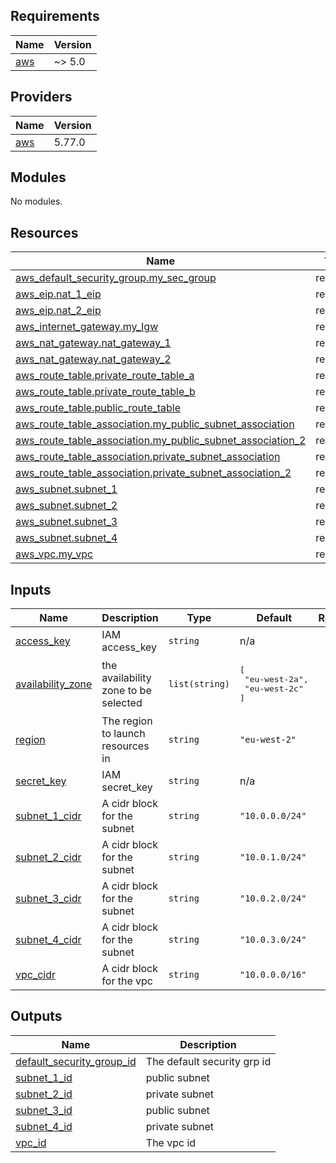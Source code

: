 ## Requirements

| Name                                                    | Version |
| ------------------------------------------------------- | ------- |
| <a name="requirement_aws"></a> [aws](#requirement\_aws) | ~> 5.0  |

## Providers

| Name                                              | Version |
| ------------------------------------------------- | ------- |
| <a name="provider_aws"></a> [aws](#provider\_aws) | 5.77.0  |

## Modules

No modules.

## Resources

| Name                                                                                                                                                              | Type     |
| ----------------------------------------------------------------------------------------------------------------------------------------------------------------- | -------- |
| [aws_default_security_group.my_sec_group](https://registry.terraform.io/providers/hashicorp/aws/latest/docs/resources/default_security_group)                     | resource |
| [aws_eip.nat_1_eip](https://registry.terraform.io/providers/hashicorp/aws/latest/docs/resources/eip)                                                              | resource |
| [aws_eip.nat_2_eip](https://registry.terraform.io/providers/hashicorp/aws/latest/docs/resources/eip)                                                              | resource |
| [aws_internet_gateway.my_Igw](https://registry.terraform.io/providers/hashicorp/aws/latest/docs/resources/internet_gateway)                                       | resource |
| [aws_nat_gateway.nat_gateway_1](https://registry.terraform.io/providers/hashicorp/aws/latest/docs/resources/nat_gateway)                                          | resource |
| [aws_nat_gateway.nat_gateway_2](https://registry.terraform.io/providers/hashicorp/aws/latest/docs/resources/nat_gateway)                                          | resource |
| [aws_route_table.private_route_table_a](https://registry.terraform.io/providers/hashicorp/aws/latest/docs/resources/route_table)                                  | resource |
| [aws_route_table.private_route_table_b](https://registry.terraform.io/providers/hashicorp/aws/latest/docs/resources/route_table)                                  | resource |
| [aws_route_table.public_route_table](https://registry.terraform.io/providers/hashicorp/aws/latest/docs/resources/route_table)                                     | resource |
| [aws_route_table_association.my_public_subnet_association](https://registry.terraform.io/providers/hashicorp/aws/latest/docs/resources/route_table_association)   | resource |
| [aws_route_table_association.my_public_subnet_association_2](https://registry.terraform.io/providers/hashicorp/aws/latest/docs/resources/route_table_association) | resource |
| [aws_route_table_association.private_subnet_association](https://registry.terraform.io/providers/hashicorp/aws/latest/docs/resources/route_table_association)     | resource |
| [aws_route_table_association.private_subnet_association_2](https://registry.terraform.io/providers/hashicorp/aws/latest/docs/resources/route_table_association)   | resource |
| [aws_subnet.subnet_1](https://registry.terraform.io/providers/hashicorp/aws/latest/docs/resources/subnet)                                                         | resource |
| [aws_subnet.subnet_2](https://registry.terraform.io/providers/hashicorp/aws/latest/docs/resources/subnet)                                                         | resource |
| [aws_subnet.subnet_3](https://registry.terraform.io/providers/hashicorp/aws/latest/docs/resources/subnet)                                                         | resource |
| [aws_subnet.subnet_4](https://registry.terraform.io/providers/hashicorp/aws/latest/docs/resources/subnet)                                                         | resource |
| [aws_vpc.my_vpc](https://registry.terraform.io/providers/hashicorp/aws/latest/docs/resources/vpc)                                                                 | resource |

## Inputs

| Name                                                                                    | Description                          | Type           | Default                                                   | Required |
| --------------------------------------------------------------------------------------- | ------------------------------------ | -------------- | --------------------------------------------------------- | :------: |
| <a name="input_access_key"></a> [access\_key](#input\_access\_key)                      | IAM access\_key                      | `string`       | n/a                                                       |   yes    |
| <a name="input_availability_zone"></a> [availability\_zone](#input\_availability\_zone) | the availability zone to be selected | `list(string)` | <pre>[<br/>  "eu-west-2a",<br/>  "eu-west-2c"<br/>]</pre> |    no    |
| <a name="input_region"></a> [region](#input\_region)                                    | The region to launch resources in    | `string`       | `"eu-west-2"`                                             |    no    |
| <a name="input_secret_key"></a> [secret\_key](#input\_secret\_key)                      | IAM secret\_key                      | `string`       | n/a                                                       |   yes    |
| <a name="input_subnet_1_cidr"></a> [subnet\_1\_cidr](#input\_subnet\_1\_cidr)           | A cidr block for the subnet          | `string`       | `"10.0.0.0/24"`                                           |    no    |
| <a name="input_subnet_2_cidr"></a> [subnet\_2\_cidr](#input\_subnet\_2\_cidr)           | A cidr block for the subnet          | `string`       | `"10.0.1.0/24"`                                           |    no    |
| <a name="input_subnet_3_cidr"></a> [subnet\_3\_cidr](#input\_subnet\_3\_cidr)           | A cidr block for the subnet          | `string`       | `"10.0.2.0/24"`                                           |    no    |
| <a name="input_subnet_4_cidr"></a> [subnet\_4\_cidr](#input\_subnet\_4\_cidr)           | A cidr block for the subnet          | `string`       | `"10.0.3.0/24"`                                           |    no    |
| <a name="input_vpc_cidr"></a> [vpc\_cidr](#input\_vpc\_cidr)                            | A cidr block for the vpc             | `string`       | `"10.0.0.0/16"`                                           |    no    |

## Outputs

| Name                                                                                                                  | Description                 |
| --------------------------------------------------------------------------------------------------------------------- | --------------------------- |
| <a name="output_default_security_group_id"></a> [default\_security\_group\_id](#output\_default\_security\_group\_id) | The default security grp id |
| <a name="output_subnet_1_id"></a> [subnet\_1\_id](#output\_subnet\_1\_id)                                             | public subnet               |
| <a name="output_subnet_2_id"></a> [subnet\_2\_id](#output\_subnet\_2\_id)                                             | private subnet              |
| <a name="output_subnet_3_id"></a> [subnet\_3\_id](#output\_subnet\_3\_id)                                             | public subnet               |
| <a name="output_subnet_4_id"></a> [subnet\_4\_id](#output\_subnet\_4\_id)                                             | private subnet              |
| <a name="output_vpc_id"></a> [vpc\_id](#output\_vpc\_id)                                                              | The vpc id                  |
